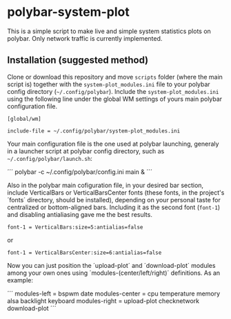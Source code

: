 # polybar-system-plot
This is a simple script to make live and simple system statistics plots on polybar. Only network traffic is currently implemented.

## Installation (suggested method)
Clone or download this repository and move `scripts` folder (where the main script is) together with the `system-plot_modules.ini` file to your polybar config directory (`~/.config/polybar`). Include the `system-plot_modules.ini` using the following line under the global WM settings of yours main polybar configuration file.

```
[global/wm]

include-file = ~/.config/polybar/system-plot_modules.ini
```

Your main configuration file is the one used at polybar launching, generaly in a launcher script at polybar config directory, such as `~/.config/polybar/launch.sh`:

´´´
polybar -c ~/.config/polybar/config.ini main &
´´´

Also in the polybar main cofiguration file, in your desired bar section, include VerticalBars or VerticalBarsCenter fonts (these fonts, in the project's ´fonts´ directory, should be installed), depending on your personal taste for centralized or bottom-aligned bars. Including it as the second font (`font-1`) and disabling antialiasing gave me the best results. 

```
font-1 = VerticalBars:size=5:antialias=false
```
or
```
font-1 = VerticalBarsCenter:size=6:antialias=false
```

Now you can just position the ´upload-plot´ and ´download-plot´ modules among your own ones using ´modules-(center/left/right)´ definitions. As an example:

´´´
modules-left = bspwm date
modules-center = cpu temperature memory alsa backlight keyboard
modules-right = upload-plot checknetwork download-plot
´´´
